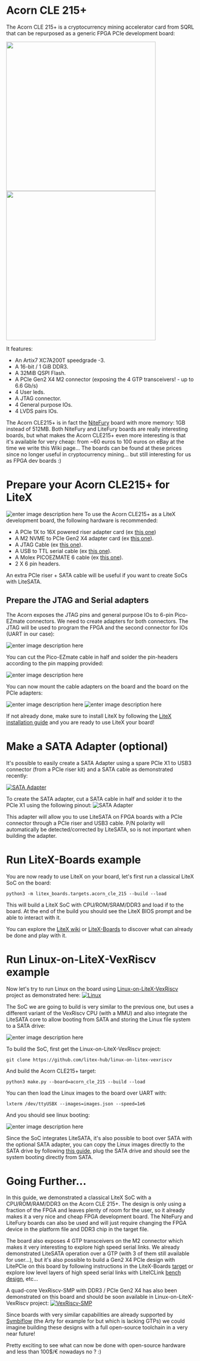 # Acorn CLE 215+

The Acorn CLE 215+ is a cryptocurrency mining accelerator card from SQRL that can be repurposed as a generic FPGA PCIe development board:

<div>
<img src="https://user-images.githubusercontent.com/1450143/101366194-f0c27580-38a4-11eb-9d90-830d9c98dfec.png" width="400">
<img src="https://user-images.githubusercontent.com/1450143/101523904-85060880-3989-11eb-91ff-4bd50e9189cb.png" width="400">
</div>

It features:

 - An Artix7 XC7A200T speedgrade -3.
 - A 16-bit / 1 GiB DDR3.
 - A 32MiB QSPI Flash.
 - A PCIe Gen2 X4 M2 connector (exposing the 4 GTP transceivers! - up to 6.6 Gb/s)
 - 4 User leds.
 - A JTAG connector.
 - 4 General purpose IOs.
 - 4 LVDS pairs IOs.
 
 The Acorn CLE215+ is in fact the [NiteFury](https://github.com/RHSResearchLLC/NiteFury-and-LiteFury) board with more memory: 1GB instead of 512MB. Both NiteFury and LiteFury boards are really interesting boards, but what makes the Acorn CLE215+ even more interesting is that it's available for very cheap: from ~60 euros to 100 euros on eBay at the time we write this Wiki page... The boards can be found at these prices since no longer useful in  cryptocurrency mining... but still interesting for us as FPGA dev boards :)

# Prepare your Acorn CLE215+ for LiteX
![enter image description here](https://user-images.githubusercontent.com/1450143/101524205-ee861700-3989-11eb-9f17-b77a39ce4339.JPG)
To use the Acorn CLE215+ as a LiteX development board, the following hardware is recommended:
 - A PCIe 1X to 16X powered riser adapter card (ex [this one](https://www.amazon.fr/Mini%C3%A8re-renforc%C3%A9e-extension-Adaptateur-dalimentation/dp/B0721MG66S))
 - A M2 NVME to PCIe Gen2 X4 adapter card (ex [this one](https://www.amazon.fr/GLOTRENDS-PCIe-Adapter-2230-2280-PA05/dp/B079546NPR)).
 - A JTAG Cable (ex [this one](https://www.digikey.fr/fr/product-highlight/d/digilent/jtag-hs2-programming-cable)).
 - A USB to TTL serial cable (ex [this one](https://www.amazon.fr/gp/product/B081QKRHM3)).
 - A Molex PICOEZMATE 6 cable (ex [this one](https://www.digikey.fr/en/products/detail/molex/0369200601/10233018)).
- 2 X 6 pin headers.

An extra PCIe riser + SATA cable will be useful if you want to create SoCs with LiteSATA.

## Prepare the JTAG and Serial adapters
The Acorn exposes the JTAG pins and general purpose IOs to 6-pin Pico-EZmate connectors. We need to create adapters for both connectors. The JTAG will be used to program the FPGA and the second connector for IOs (UART in our case):

![enter image description here](https://user-images.githubusercontent.com/1450143/101597785-77876780-39f7-11eb-92a3-99b27e82e02b.png)

You can cut the Pico-EZmate cable in half and solder the pin-headers according to the pin mapping provided:

![enter image description here](https://user-images.githubusercontent.com/1450143/101526278-a61c2880-398c-11eb-9765-766ee42c0222.JPG)

You can now mount the cable adapters on the board and the board on the PCIe adapters:

![enter image description here](https://user-images.githubusercontent.com/1450143/101598489-8884a880-39f8-11eb-8bcc-280461db326d.JPG)
![enter image description here](https://user-images.githubusercontent.com/1450143/101598810-02b52d00-39f9-11eb-93bb-ede1a8e1a327.JPG)

If not already done, make sure to install LiteX by following the [LiteX installation guide](https://github.com/enjoy-digital/litex/wiki/Installation) and you are ready to use LiteX your board!

# Make a SATA Adapter (optional)

It's possible to easily create a SATA Adapter using a spare PCIe X1 to USB3 connector (from a PCIe riser kit) and a SATA cable as demonstrated recently:

<a href="https://twitter.com/enjoy_digital/status/1320747775626272769" rel="SATA Adapter">![SATA Adapter](https://user-images.githubusercontent.com/1450143/101599464-157c3180-39fa-11eb-8334-d15985037a26.png)</a>

To create the SATA adapter, cut a SATA cable in half and solder it to the PCIe X1 using the following pinout:
![SATA Adapter](https://user-images.githubusercontent.com/1450143/101604586-6b080c80-3a01-11eb-8e15-701d74a4ce73.png)

This adapter will allow you to use LiteSATA on FPGA boards with a PCIe connector through a PCIe riser and USB3 cable. P/N polarity will automatically be detected/corrected by LiteSATA, so is not important when building the adapter.

# Run LiteX-Boards example

You are now ready to use LiteX on your board, let's first run a classical LiteX SoC on the board:

    python3 -m litex_boards.targets.acorn_cle_215 --build --load

This will build a LiteX SoC with CPU/ROM/SRAM/DDR3 and load if to the board. At the end of the build you should see the LiteX BIOS prompt and be able to interact with it.

You can explore the [LiteX wiki](https://github.com/enjoy-digital/litex/wiki) or [LiteX-Boards](https://github.com/litex-hub/litex-boards) to discover what can already be done and play with it.

# Run Linux-on-LiteX-VexRiscv example

Now let's try to run Linux on the board using [Linux-on-LiteX-VexRiscv](https://github.com/litex-hub/linux-on-litex-vexriscv) project as demonstrated here:
<a href="https://twitter.com/enjoy_digital/status/1329744466907979778" rel="Linux">
![Linux](https://user-images.githubusercontent.com/1450143/101605994-267d7080-3a03-11eb-8995-6975b894225d.png)</a>

The SoC we are going to build is very similar to the previous one, but uses a different variant of the VexRiscv CPU (with a MMU) and also integrate the LiteSATA core to allow booting from SATA and storing the Linux file system to a SATA drive:

![enter image description here](https://user-images.githubusercontent.com/1450143/101606992-5711da00-3a04-11eb-9de6-3648720e2c9c.png)

To build the SoC, first get the Linux-on-LiteX-VexRiscv project:

    git clone https://github.com/litex-hub/linux-on-litex-vexriscv
    
And build the Acorn CLE215+ target:

    python3 make.py --board=acorn_cle_215 --build --load

You can then load the Linux images to the board over UART with:

    lxterm /dev/ttyUSBX --images=images.json --speed=1e6

And you should see linux booting:

![enter image description here](https://user-images.githubusercontent.com/1450143/101607488-f636d180-3a04-11eb-9002-2d6ee301a1ff.jpeg)

Since the SoC integrates LiteSATA, it's also possible to boot over SATA with the optional SATA adapter, you can copy the Linux images directly to the SATA drive by following [this guide](https://github.com/enjoy-digital/litex/wiki/Load-Application-Code-To-CPU#sdcardsata-boot), plug the SATA drive and should see the system booting directly from SATA.

# Going Further...

In this guide, we demonstrated a classical LiteX SoC with a CPU/ROM/RAM/DDR3 on the Acorn CLE 215+. The design is only using a fraction of the FPGA and leaves plenty of room for the user, so it already makes it a very nice and cheap FPGA development board. The NiteFury and LiteFury boards can also be used and will just require changing the FPGA device in the platform file and DDR3 chip in the target file.

The board also exposes 4 GTP transceivers on the M2 connector which makes it very interesting to explore high speed serial links. We already demonstrated LiteSATA operation over a GTP (with 3 of them still available for user...), but it's also possible to build a Gen2 X4 PCIe design with LitePCIe on this board by following instructions in the LiteX-Boards [target](https://github.com/litex-hub/litex-boards/blob/master/litex_boards/targets/acorn_cle_215.py) or explore low level layers of high speed serial links with LiteICLink [bench design](https://github.com/enjoy-digital/liteiclink/blob/master/bench/serdes/acorn_cle_215.py), etc...

A quad-core VexRiscv-SMP with DDR3 / PCIe Gen2 X4 has also been demonstrated on this board and should be soon available in Linux-on-LiteX-VexRiscv project:
<a href="https://twitter.com/enjoy_digital/status/1257985111469015040" rel="VexRiscv-SMP">
![VexRiscv-SMP](https://user-images.githubusercontent.com/1450143/101612799-592b6700-3a0b-11eb-9d3f-94f255cae8f7.png)</a>

Since boards with very similar capabilities are already supported by [Symbiflow](https://symbiflow.github.io/) (the Arty for example for but which is lacking GTPs) we could imagine building these designs with a full open-source toolchain in a very near future!

Pretty exciting to see what can now be done with open-source hardware and less than 100$/€ nowadays no ? :)